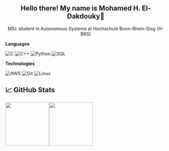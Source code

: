 


<h2 align="center">Hello there! My name is Mohamed H. El-Dakdouky👋</h2>
<p align="center">MSc student in Autonomous Systems at Hochschule Bonn-Rhein-Sieg (H-BRS)</p>


**Languages**

![C](https://img.shields.io/badge/-C-000?&logo=C)
![C++](https://img.shields.io/badge/-C++-000?&logo=c%2b%2b&logoColor=00599C)
![Python](https://img.shields.io/badge/-Python-000?&logo=python)
![SQL](https://img.shields.io/badge/-SQL-000?&logo=MySQL)


**Technologies**

![AWS](https://img.shields.io/badge/-AWS-000?&logo=Amazon-AWS&logoColor=FF9900)
![Git](https://img.shields.io/badge/-Git-000?&logo=git)
![Linux](https://img.shields.io/badge/-Linux-000?&logo=linux)



<!-- 

## &#x1f4c8; GitHub Stats
<p><img align="left" src="https://github-readme-stats.vercel.app/api/top-langs/?username=MOHAMEDELDAKDOUKY&layout=compact&hide=html" alt="MOHAMEDELDAKDOUKY" /></p>  

[![Mohamed's github stats](https://github-readme-stats.vercel.app/api?username=MOHAMEDELDAKDOUKY)](https://github-readme-stats.vercel.app/api/top-langs/?username=MOHAMEDELDAKDOUKY&hide_title=true&hide_border=true&layout=compact&bg_color=0&theme=graywhit)

![linkedin](https://img.shields.io/badge/LinkedIn-0077B5?style=for-the-badge&logo=linkedin&logoColor=white)

<!-- wi*quL3fcV -->

## &#x1f4c8; GitHub Stats

<a href="#"><img align="" height="137px" src="https://github-readme-stats.vercel.app/api?username=MOHAMEDELDAKDOUKY&hide_title=true&hide_border=true&show_icons=true&include_all_commits=true&line_height=21&bg_color=white&theme=graywhite" /><img align="" height="137px" src="https://github-readme-stats.vercel.app/api/top-langs/?username=MOHAMEDELDAKDOUKY&hide_title=true&hide_border=true&layout=compact&bg_color=white&theme=graywhite" /></a>

